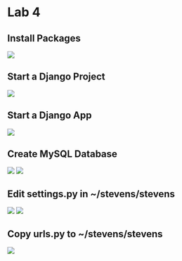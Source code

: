 # Lab 4

## Install Packages
![](https://github.com/elizabeth674/EE322/assets/71655045/e8d689ab-71ec-422a-9d53-0b7f78a66f45)

## Start a Django Project
![](https://github.com/elizabeth674/EE322/assets/71655045/49751f20-1665-4f42-89e8-36e2993eecbc)

## Start a Django App
![](https://github.com/elizabeth674/EE322/assets/71655045/13c92886-6d7c-43d6-b951-228412019255)

## Create MySQL Database
![](https://github.com/elizabeth674/EE322/assets/71655045/31b45b0c-3c6e-4725-90bb-8b11f2cf7be2)
![](https://github.com/elizabeth674/EE322/assets/71655045/9d2c848e-2f7c-4532-a0f6-33fa1130ea76)

## Edit settings.py in ~/stevens/stevens
![](https://github.com/elizabeth674/EE322/assets/71655045/13f6e107-9b3f-4a42-b9ce-74d8afc3447e)
![](https://github.com/elizabeth674/EE322/assets/71655045/535b7b19-dc38-4e03-83f5-5c582d4e2a27)

## Copy urls.py to ~/stevens/stevens
![](https://github.com/elizabeth674/EE322/assets/71655045/49f1ae31-92fb-474f-a96e-41582c0a3107)
